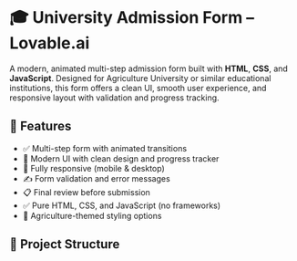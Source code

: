 # 🎓 University Admission Form – Lovable.ai

A modern, animated multi-step admission form built with **HTML**, **CSS**, and **JavaScript**. Designed for Agriculture University or similar educational institutions, this form offers a clean UI, smooth user experience, and responsive layout with validation and progress tracking.

## 🌟 Features

- ✅ Multi-step form with animated transitions
- 🎨 Modern UI with clean design and progress tracker
- 📱 Fully responsive (mobile & desktop)
- ✍️ Form validation and error messages
- 📋 Final review before submission
- ✅ Pure HTML, CSS, and JavaScript (no frameworks)
- 🌿 Agriculture-themed styling options

## 📁 Project Structure

